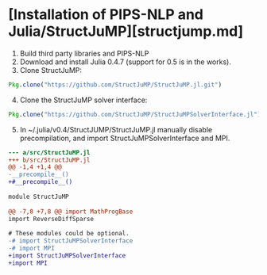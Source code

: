 # [Installation of PIPS-NLP and Julia/StructJuMP][structjump.md]

1. Build third party libraries and PIPS-NLP
2. Download and install Julia 0.4.7 (support for 0.5 is in the works).
3. Clone StructJuMP:
```julia
Pkg.clone("https://github.com/StructJuMP/StructJuMP.jl.git")
```
4. Clone the StructJuMP solver interface:
```julia
Pkg.clone("https://github.com/StructJuMP/StructJuMPSolverInterface.jl")
```
5. In  ~/.julia/v0.4/StructJUMP/StructJuMP.jl manually disable precompilation, and import StructJuMPSolverInterface and MPI.
```diff
--- a/src/StructJuMP.jl
+++ b/src/StructJuMP.jl
@@ -1,4 +1,4 @@
-__precompile__()
+#__precompile__()
 
module StructJuMP
   
@@ -7,8 +7,8 @@ import MathProgBase
import ReverseDiffSparse
     
# These modules could be optional.
-# import StructJuMPSolverInterface
-# import MPI
+import StructJuMPSolverInterface
+import MPI
```

